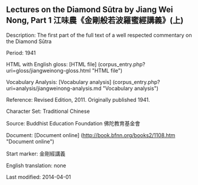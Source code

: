 ## Lectures on the Diamond Sūtra by Jiang Wei Nong, Part 1 江味農《金剛般若波羅蜜經講義》(上)

Description: The first part of the full text of a well respected commentary on the Diamond Sūtra

Period: 1941

HTML with English gloss: [HTML file] (corpus_entry.php?uri=gloss/jiangweinong-gloss.html "HTML file")

Vocabulary Analysis: [Vocabulary analysis] (corpus_entry.php?uri=analysis/jiangweinong-analysis.md "Vocabulary analysis")

Reference: Revised Edition, 2011. Originally published 1941.

Character Set: Traditional Chinese

Source: Buddhist Education Foundation 佛陀教育基金會

Document: [Document online] (http://book.bfnn.org/books2/1108.htm "Document online")

Start marker: 金剛經講義

English translation: none

Last modified: 2014-04-01

